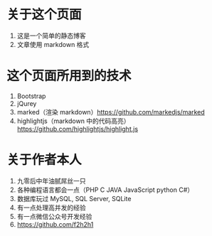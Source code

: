 # 关于这个页面
1. 这是一个简单的静态博客
2. 文章使用 markdown 格式

# 这个页面所用到的技术
1. Bootstrap
2. jQurey
3. marked（渲染 markdown）https://github.com/markedjs/marked
4. highlightjs（markdown 中的代码高亮）https://github.com/highlightjs/highlight.js

# 关于作者本人
1. 九零后中年油腻屌丝一只
2. 各种编程语言都会一点（PHP C JAVA JavaScript python C#）
3. 数据库玩过 MySQL, SQL Server, SQLite
4. 有一点处理高并发的经验
5. 有一点微信公众号开发经验
6. https://github.com/f2h2h1
